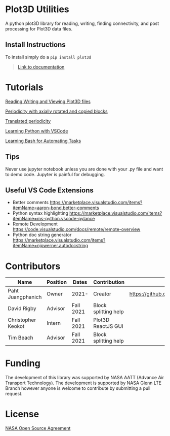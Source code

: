 # Plot3D Utilities
A python plot3D library for reading, writing, finding connectivity, and post processing for Plot3D data files. 

## Install Instructions
To install simply do a `pip install plot3d` 

> [Link to documentation](https://nasa.github.io/Plot3D_utilities/_build/html/)

# Tutorials
[Reading Writing and Viewing Plot3D files](https://colab.research.google.com/github/nasa/Plot3D_utilities/blob/main/colab/Plot3D_SplitBlocksExample.ipynb)

[Periodicity with axially rotated and copied blocks](https://colab.research.google.com/github/nasa/Plot3D_utilities/blob/main/colab/Plot3D_AxialDuplication.ipynb)

[Translated periodicity](https://colab.research.google.com/github/nasa/Plot3D_utilities/blob/main/colab/Plot3D_TranslatedPeriodicity.ipynb)

[Learning Python with VSCode](https://www.youtube.com/watch?v=lZiK9e8b21M) 

[Learning Bash for Automating Tasks](https://www.youtube.com/watch?v=oxuRxtrO2Ag) 

## Tips
Never use jupyter notebook unless you are done with your .py file and want to demo code. Jupyter is painful for debugging. 
## Useful VS Code Extensions
- Better comments https://marketplace.visualstudio.com/items?itemName=aaron-bond.better-comments 
- Python syntax highlighting https://marketplace.visualstudio.com/items?itemName=ms-python.vscode-pylance 
- Remote Development https://code.visualstudio.com/docs/remote/remote-overview
- Python doc string generator https://marketplace.visualstudio.com/items?itemName=njpwerner.autodocstring 


# Contributors
| Name               	| Position 	| Dates     	| Contribution                              	|                             	|
|--------------------	|----------	|-----------	|-------------------------------------------	|-----------------------------	|
| Paht Juangphanich  	| Owner    	| 2021-     	| Creator                                   	| https://github.com/pjuangph 	|
| David Rigby        	| Advisor  	| Fall 2021 	| Block splitting help                      	|                             	|
| Christopher Keokot 	| Intern   	| Fall 2021 	| Plot3D ReactJS GUI                         	|                             	|
| Tim Beach          	| Advisor  	| Fall 2021 	| Block splitting help             	|                             	|


# Funding
The development of this library was supported by NASA AATT (Advance Air Transport Technology). The development is supported by NASA Glenn LTE Branch however anyone is welcome to contribute by submitting a pull request. 

# License
[NASA Open Source Agreement](https://opensource.org/licenses/NASA-1.3)

